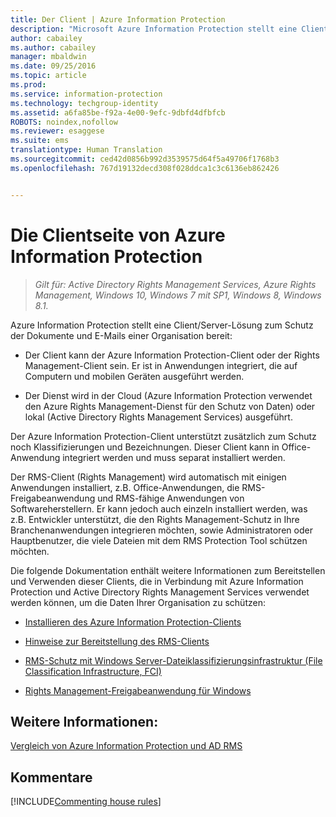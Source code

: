 ```yaml
---
title: Der Client | Azure Information Protection
description: "Microsoft Azure Information Protection stellt eine Client/Server-Lösung zum Schutz der Daten einer Organisation bereit. Der Client (Azure Information Protection-Client oder Rights Management-Client) ist in Anwendungen integriert, die auf Computern und mobilen Geräten ausgeführt werden."
author: cabailey
ms.author: cabailey
manager: mbaldwin
ms.date: 09/25/2016
ms.topic: article
ms.prod: 
ms.service: information-protection
ms.technology: techgroup-identity
ms.assetid: a6fa85be-f92a-4e00-9efc-9dbfd4dfbfcb
ROBOTS: noindex,nofollow
ms.reviewer: esaggese
ms.suite: ems
translationtype: Human Translation
ms.sourcegitcommit: ced42d0856b992d3539575d64f5a49706f1768b3
ms.openlocfilehash: 767d19132decd308f028ddca1c3c6136eb862426


---
```


# <a name="the-client-side-of-azure-information-protection"></a>Die Clientseite von Azure Information Protection

>*Gilt für: Active Directory Rights Management Services, Azure Rights Management, Windows 10, Windows 7 mit SP1, Windows 8, Windows 8.1.*

Azure Information Protection stellt eine Client/Server-Lösung zum Schutz der Dokumente und E-Mails einer Organisation bereit:

- Der Client kann der Azure Information Protection-Client oder der Rights Management-Client sein. Er ist in Anwendungen integriert, die auf Computern und mobilen Geräten ausgeführt werden. 

- Der Dienst wird in der Cloud (Azure Information Protection verwendet den Azure Rights Management-Dienst für den Schutz von Daten) oder lokal (Active Directory Rights Management Services) ausgeführt. 

Der Azure Information Protection-Client unterstützt zusätzlich zum Schutz noch Klassifizierungen und Bezeichnungen. Dieser Client kann in Office-Anwendung integriert werden und muss separat installiert werden.

Der RMS-Client (Rights Management) wird automatisch mit einigen Anwendungen installiert, z.B. Office-Anwendungen, die RMS-Freigabeanwendung und RMS-fähige Anwendungen von Softwareherstellern. Er kann jedoch auch einzeln installiert werden, was z.B. Entwickler unterstützt, die den Rights Management-Schutz in Ihre Branchenanwendungen integrieren möchten, sowie Administratoren oder Hauptbenutzer, die viele Dateien mit dem RMS Protection Tool schützen möchten.

Die folgende Dokumentation enthält weitere Informationen zum Bereitstellen und Verwenden dieser Clients, die in Verbindung mit Azure Information Protection und Active Directory Rights Management Services verwendet werden können, um die Daten Ihrer Organisation zu schützen:

- [Installieren des Azure Information Protection-Clients](info-protect-client.md)

- [Hinweise zur Bereitstellung des RMS-Clients](client-deployment-notes.md)

- [RMS-Schutz mit Windows Server-Dateiklassifizierungsinfrastruktur (File Classification Infrastructure, FCI)](configure-fci.md)

- [Rights Management-Freigabeanwendung für Windows](sharing-app-windows.md)


## <a name="see-also"></a>Weitere Informationen:
[Vergleich von Azure Information Protection und AD RMS](../understand-explore/compare-azure-rms-ad-rms.md)

## <a name="comments"></a>Kommentare

[!INCLUDE[Commenting house rules](../includes/houserules.md)]


<!--HONumber=Dec16_HO2-->


